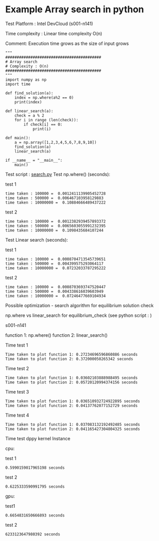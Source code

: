 # Example Array search in python

Test Platform : Intel DevCloud (s001-n141)

Time complexity : Linear time complexity O(n)

Comment: Execution time grows as the size of input grows

```python3
"""
##########################################
# Array search
# Complexity : O(n)
##########################################
"""
import numpy as np
import time

def find_solution(a):
    index = np.where(a%2 == 0)
    print(index)

def linear_search(a):
    check = a % 2
    for i in range (len(check)):
        if check[i] == 0:
            print(i)

def main():
    a = np.array([1,2,3,4,5,6,7,8,9,10])
    find_solution(a)
    linear_search(a)
    
if __name__ = "__main__":
    main()
```

Test script : [search.py](https://github.com/olutosinbanjo/direction_field/blob/83a2ba200cb3158449292126df666f51a89d67b3/doc/array_search/search.py)
Test np.where() (seconds):

test 1 
```
time taken : 100000 =  0.0012411139905452728
time taken : 500000 =  0.006467103958129883
time taken : 10000000 =  0.10884666489437222
```

test 2
```
time taken : 100000 =  0.0012382939457893372
time taken : 500000 =  0.0065603055991232395
time taken : 10000000 =  0.1098435684107244
```
Test Linear search (seconds):

test 1
```
time taken : 100000 =  0.0008704713545739651
time taken : 500000 =  0.004399575293064117
time taken : 10000000 =  0.07232033787295222
```

test 2
```
time taken : 100000 =  0.0008703693747520447
time taken : 500000 =  0.004338616039603949
time taken : 10000000 =  0.07246477669104934
```


Possible optimization - search algorithm for equilibrium solution check

np.where vs linear_search for equilibrium_check (see python script : )

s001-n141

function 1: np.where()
function 2: linear_search()

Time test 1
```
Time taken to plot function 1: 0.27234696596860886 seconds
Time taken to plot function 2: 0.372000050265342 seconds
```

Time test 2
```
Time taken to plot function 1: 0.03602103888988495 seconds
Time taken to plot function 2: 0.05720120994374156 seconds
```

Time test 3
```
Time taken to plot function 1: 0.036510932724922895 seconds
Time taken to plot function 2: 0.04137762077152729 seconds
```

Time test 4
```
Time taken to plot function 1: 0.037083132192492485 seconds
Time taken to plot function 2: 0.041165427304804325 seconds
```

Time test dppy kernel Instance

cpu:

test 1
```
0.5990159017965198 seconds
```

test 2
```
0.6225333590991795 seconds
```

gpu:

test1
```
0.6654831650666893 seconds
```

test 2
```
6233123647980392 seconds
```
